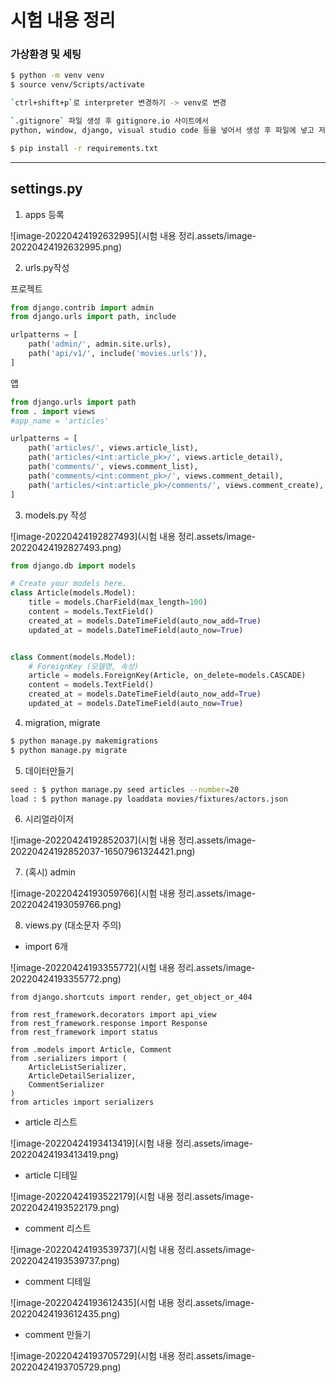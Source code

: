 # 시험 내용 정리

### 가상환경 및 세팅

```bash
$ python -m venv venv
$ source venv/Scripts/activate

`ctrl+shift+p`로 interpreter 변경하기 -> venv로 변경

`.gitignore` 파일 생성 후 gitignore.io 사이트에서 
python, window, django, visual studio code 등을 넣어서 생성 후 파일에 넣고 저장

$ pip install -r requirements.txt
```

---

## settings.py

1. apps 등록

![image-20220424192632995](시험 내용 정리.assets/image-20220424192632995.png)



2. urls.py작성

프로젝트

``` python
from django.contrib import admin
from django.urls import path, include

urlpatterns = [
    path('admin/', admin.site.urls),
    path('api/v1/', include('movies.urls')),
]
```

앱

``` python
from django.urls import path
from . import views
#app_name = 'articles'

urlpatterns = [
    path('articles/', views.article_list),
    path('articles/<int:article_pk>/', views.article_detail),
    path('comments/', views.comment_list),
    path('comments/<int:comment_pk>/', views.comment_detail),
    path('articles/<int:article_pk>/comments/', views.comment_create),
]
```



3. models.py 작성

![image-20220424192827493](시험 내용 정리.assets/image-20220424192827493.png)

``` python
from django.db import models

# Create your models here.
class Article(models.Model):
    title = models.CharField(max_length=100)
    content = models.TextField()
    created_at = models.DateTimeField(auto_now_add=True)
    updated_at = models.DateTimeField(auto_now=True)


class Comment(models.Model):
    # ForeignKey (모델명, 속성)
    article = models.ForeignKey(Article, on_delete=models.CASCADE)
    content = models.TextField()
    created_at = models.DateTimeField(auto_now_add=True)
    updated_at = models.DateTimeField(auto_now=True)
```



4. migration, migrate

``` bash
$ python manage.py makemigrations
$ python manage.py migrate
```



5. 데이터만들기

``` bash
seed : $ python manage.py seed articles --number=20
load : $ python manage.py loaddata movies/fixtures/actors.json
```



6. 시리얼라이저

![image-20220424192852037](시험 내용 정리.assets/image-20220424192852037-16507961324421.png)



7. (혹시) admin

![image-20220424193059766](시험 내용 정리.assets/image-20220424193059766.png)



8. views.py (대소문자 주의)

* import 6개

![image-20220424193355772](시험 내용 정리.assets/image-20220424193355772.png)

``` pyhon
from django.shortcuts import render, get_object_or_404

from rest_framework.decorators import api_view
from rest_framework.response import Response
from rest_framework import status

from .models import Article, Comment
from .serializers import (
    ArticleListSerializer, 
    ArticleDetailSerializer,
    CommentSerializer
)
from articles import serializers
```



* article 리스트 

![image-20220424193413419](시험 내용 정리.assets/image-20220424193413419.png)



* article 디테일 

![image-20220424193522179](시험 내용 정리.assets/image-20220424193522179.png)



* comment 리스트

![image-20220424193539737](시험 내용 정리.assets/image-20220424193539737.png)



* comment 디테일

![image-20220424193612435](시험 내용 정리.assets/image-20220424193612435.png)



* comment 만들기

![image-20220424193705729](시험 내용 정리.assets/image-20220424193705729.png)